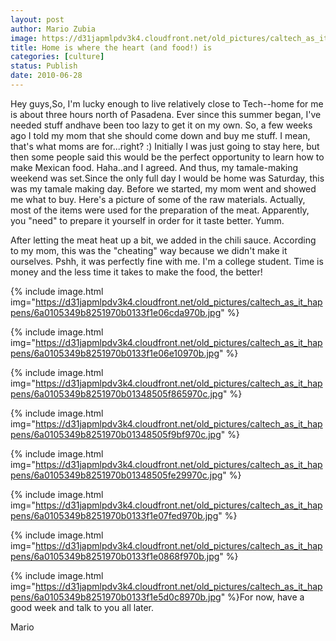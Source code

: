 ```yaml
---
layout: post
author: Mario Zubia
image: https://d31japmlpdv3k4.cloudfront.net/old_pictures/caltech_as_it_happens/6a0105349b8251970b0133f1e06b39970b.jpg
title: Home is where the heart (and food!) is
categories: [culture]
status: Publish
date: 2010-06-28
---
```


Hey guys,So, I'm lucky enough to live relatively close to Tech--home for me is about three hours north of Pasadena. Ever since this summer began, I've needed stuff andhave been too lazy to get it on my own. So, a few weeks ago I told my mom that she should come down and buy me stuff. I mean, that's what moms are for...right? :) Initially I was just going to stay here, but then some people said this would be the perfect opportunity to learn how to make Mexican food. Haha..and I agreed. And thus, my tamale-making weekend was set.Since the only full day I would be home was Saturday, this was my tamale making day. Before we started, my mom went and showed me what to buy. Here's a picture of some of the raw materials. Actually, most of the items were used for the preparation of the meat. Apparently, you "need" to prepare it yourself in order for it taste better. Yumm.

After letting the meat heat up a bit, we added in the chili sauce. According to my mom, this was the "cheating" way because we didn't make it ourselves. Pshh, it was perfectly fine with me. I'm a college student. Time is money and the less time it takes to make the food, the better!

{% include image.html img="https://d31japmlpdv3k4.cloudfront.net/old_pictures/caltech_as_it_happens/6a0105349b8251970b0133f1e06cda970b.jpg" %}

{% include image.html img="https://d31japmlpdv3k4.cloudfront.net/old_pictures/caltech_as_it_happens/6a0105349b8251970b0133f1e06e10970b.jpg" %}

{% include image.html img="https://d31japmlpdv3k4.cloudfront.net/old_pictures/caltech_as_it_happens/6a0105349b8251970b01348505f865970c.jpg" %}

{% include image.html img="https://d31japmlpdv3k4.cloudfront.net/old_pictures/caltech_as_it_happens/6a0105349b8251970b01348505f9bf970c.jpg" %}

{% include image.html img="https://d31japmlpdv3k4.cloudfront.net/old_pictures/caltech_as_it_happens/6a0105349b8251970b01348505fe29970c.jpg" %}

{% include image.html img="https://d31japmlpdv3k4.cloudfront.net/old_pictures/caltech_as_it_happens/6a0105349b8251970b0133f1e07fed970b.jpg" %}

{% include image.html img="https://d31japmlpdv3k4.cloudfront.net/old_pictures/caltech_as_it_happens/6a0105349b8251970b0133f1e0868f970b.jpg" %}

{% include image.html img="https://d31japmlpdv3k4.cloudfront.net/old_pictures/caltech_as_it_happens/6a0105349b8251970b0133f1e5d0c8970b.jpg" %}For now, have a good week and talk to you all later.

Mario
